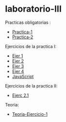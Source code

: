 # laboratorio-III

Practicas obligatorias :
  - [Practica-1](https://github.com/AgusRey04/laboratorio-III/tree/mapCodingChallenge)
  - [Practica-2](https://github.com/AgusRey04/laboratorio-III/tree/Practica-Obligatoria-2?tab=readme-ov-file)

Ejercicios de la practica I:

  - [Ejer 1](https://github.com/AgusRey04/laboratorio-III/tree/Ejercicios/Practica-1)
  - [Ejer 2](https://github.com/AgusRey04/laboratorio-III/tree/Ejercicio-2/Practica-1)
  - [Ejer 3](https://github.com/AgusRey04/laboratorio-III/tree/Ejercicio-3/Practica-1)
  - [Ejer 4](https://github.com/AgusRey04/laboratorio-III/tree/Ejercicio-4/Practica-1)
  - [JavaScript](https://github.com/AgusRey04/laboratorio-III/tree/Js/Practica-1/JavasScript)

Ejercicios de la practica II:
  - [Ejerc 2.1](https://github.com/AgusRey04/laboratorio-III/tree/Ejercicio-2.1/Practica-2)

Teoria:
  - [Teoria-Ejercicio-1](https://github.com/AgusRey04/laboratorio-III/tree/Teoria/teoria-1)
  
